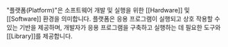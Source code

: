 "플랫폼(Platform)"은 소프트웨어 개발 및 실행을 위한 [[Hardware]] 및 [[Software]] 환경을 의미합니다. 플랫폼은 응용 프로그램이 실행되고 상호 작용할 수 있는 기반을 제공하며, 개발자가 응용 프로그램을 구축하고 실행하는 데 필요한 도구와 [[Library]]를 제공합니다.